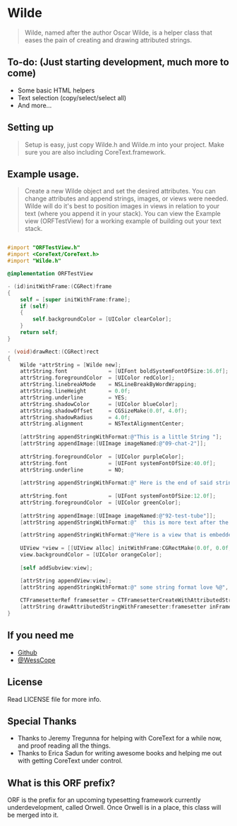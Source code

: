 # Wilde

> Wilde, named after the author Oscar Wilde, is a helper class that eases the pain of creating and drawing attributed strings.

## To-do: (Just starting development, much more to come)
* Some basic HTML helpers
* Text selection (copy/select/select all)
* And more...

## Setting up
> Setup is easy, just copy Wilde.h and Wilde.m into your project. Make sure you are also including CoreText.framework.

## Example usage.
> Create a new Wilde object and set the desired attributes.  You can change attributes and append strings, images, or views were needed.  Wilde will
do it's best to position images in views in relation to your text (where you append it in your stack). You can view the Example view (ORFTestView)
for a working example of building out your text stack.

```objectivec

#import "ORFTestView.h"
#import <CoreText/CoreText.h>
#import "Wilde.h"

@implementation ORFTestView

- (id)initWithFrame:(CGRect)frame
{
    self = [super initWithFrame:frame];
    if (self)
    {
        self.backgroundColor = [UIColor clearColor];
    }
    return self;
}

- (void)drawRect:(CGRect)rect
{
    Wilde *attrString = [Wilde new];
    attrString.font             = [UIFont boldSystemFontOfSize:16.0f];
    attrString.foregroundColor  = [UIColor redColor];
    attrString.linebreakMode    = NSLineBreakByWordWrapping;
    attrString.lineHeight       = 0.0f;
    attrString.underline        = YES;
    attrString.shadowColor      = [UIColor blueColor];
    attrString.shadowOffset     = CGSizeMake(0.0f, 4.0f);
    attrString.shadowRadius     = 4.0f;
    attrString.alignment        = NSTextAlignmentCenter;
    
    [attrString appendStringWithFormat:@"This is a little String "];
    [attrString appendImage:[UIImage imageNamed:@"09-chat-2"]];
    
    attrString.foregroundColor  = [UIColor purpleColor];
    attrString.font             = [UIFont systemFontOfSize:40.0f];
    attrString.underline        = NO;
    
    [attrString appendStringWithFormat:@" Here is the end of said string    "];
    
    attrString.font             = [UIFont systemFontOfSize:12.0f];
    attrString.foregroundColor  = [UIColor greenColor];
    
    [attrString appendImage:[UIImage imageNamed:@"92-test-tube"]];
    [attrString appendStringWithFormat:@"  this is more text after the image"];

    [attrString appendStringWithFormat:@"Here is a view that is embedded "];
    
    UIView *view = [[UIView alloc] initWithFrame:CGRectMake(0.0f, 0.0f, 20.0f, 20.0f)];
    view.backgroundColor = [UIColor orangeColor];
    
    [self addSubview:view];

    [attrString appendView:view];
    [attrString appendStringWithFormat:@" some string format love %@", @"here"];
    
    CTFramesetterRef framesetter = CTFramesetterCreateWithAttributedString((__bridge CFAttributedStringRef)attrString.attributedString);
    [attrString drawAttributedStringWithFramesetter:framesetter inFrame:rect];
}


```

## If you need me
* [Github](http://www.github.com/wess)
* [@WessCope](http://www.twitter.com/wesscope)

## License
Read LICENSE file for more info.


## Special Thanks
* Thanks to Jeremy Tregunna for helping with CoreText for a while now, and proof reading all the things.
* Thanks to Erica Sadun for writing awesome books and helping me out with getting CoreText under control.

## What is this ORF prefix?
ORF is the prefix for an upcoming typesetting framework currently underdevelopment, called Orwell.  Once Orwell is in a place, this
class will be merged into it.